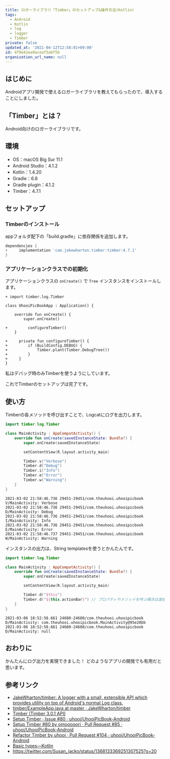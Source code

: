 ```yaml
---
title: ロガーライブラリ「Timber」のセットアップ&操作方法(Kotlin)
tags:
  - Android
  - Kotlin
  - log
  - logger
  - Timber
private: false
updated_at: '2021-04-12T12:58:01+09:00'
id: 4f9e41ea9aceaf5abf5b
organization_url_name: null
---
```

## はじめに

Androidアプリ開発で使えるロガーライブラリを教えてもらったので、導入することにしました。

## 「Timber」とは？

Android向けのロガーライブラリです。

## 環境

- OS：macOS Big Sur 11.1
- Android Studio：4.1.2
- Kotlin：1.4.20
- Gradle：6.8
- Gradle plugin：4.1.2
- Timber：4.7.1

## セットアップ

### Timberのインストール

appフォルダ配下の「build.gradle」に依存関係を追加します。

```diff_groovy:/app/build.gradle
dependencies {
+     implementation 'com.jakewharton.timber:timber:4.7.1'
}
```

### アプリケーションクラスでの初期化

アプリケーションクラスの `onCreate()` で `Tree` インスタンスをインストールします。

```diff_kotlin
+ import timber.log.Timber

class UhooiPicBookApp : Application() {

    override fun onCreate() {
        super.onCreate()

+         configureTimber()
    }

+     private fun configureTimber() {
+         if (BuildConfig.DEBUG) {
+             Timber.plant(Timber.DebugTree())
+         }
+     }
}
```

私はデバッグ時のみTimberを使うようにしています。

これでTimberのセットアップは完了です。

## 使い方

Timberの各メソッドを呼び出すことで、Logcatにログを出力します。

```kotlin:MainActivity.kt
import timber.log.Timber

class MainActivity : AppCompatActivity() {
    override fun onCreate(savedInstanceState: Bundle?) {
        super.onCreate(savedInstanceState)

        setContentView(R.layout.activity_main)

        Timber.v("Verbose")
        Timber.d("Debug")
        Timber.i("Info")
        Timber.e("Error")
        Timber.w("Warning")
    }
}
```

```:Logcatの出力結果
2021-03-02 21:58:46.736 29451-29451/com.theuhooi.uhooipicbook V/MainActivity: Verbose
2021-03-02 21:58:46.736 29451-29451/com.theuhooi.uhooipicbook D/MainActivity: Debug
2021-03-02 21:58:46.736 29451-29451/com.theuhooi.uhooipicbook I/MainActivity: Info
2021-03-02 21:58:46.736 29451-29451/com.theuhooi.uhooipicbook E/MainActivity: Error
2021-03-02 21:58:46.737 29451-29451/com.theuhooi.uhooipicbook W/MainActivity: Warning
```

インスタンスの出力は、String templatesを使うとかんたんです。

```kotlin:MainActivity.kt
import timber.log.Timber

class MainActivity : AppCompatActivity() {
    override fun onCreate(savedInstanceState: Bundle?) {
        super.onCreate(savedInstanceState)

        setContentView(R.layout.activity_main)

        Timber.d("$this")
        Timber.d("${this.actionBar}") // プロパティやメソッドを呼ぶ場合は波括弧 `{ }` で括る必要がある
    }
}
```

```:Logcatの出力結果
2021-03-06 18:52:58.661 24680-24680/com.theuhooi.uhooipicbook D/MainActivity: com.theuhooi.uhooipicbook.MainActivity@95e20bb
2021-03-06 18:52:58.661 24680-24680/com.theuhooi.uhooipicbook D/MainActivity: null
```

## おわりに

かんたんにログ出力を実現できました！
どのようなアプリの開発でも有用だと思います。

## 参考リンク

- [JakeWharton/timber: A logger with a small, extensible API which provides utility on top of Android's normal Log class.](https://github.com/JakeWharton/timber)
- [timber/ExampleApp.java at master · JakeWharton/timber](https://github.com/JakeWharton/timber/blob/master/timber-sample/src/main/java/com/example/timber/ExampleApp.java)
- [Timber (Timber 3.0.1 API)](http://jakewharton.github.io/timber/)
- [Setup Timber · Issue #80 · uhooi/UhooiPicBook-Android](https://github.com/uhooi/UhooiPicBook-Android/issues/80)
- [Setup Timber #80 by omooooori · Pull Request #85 · uhooi/UhooiPicBook-Android](https://github.com/uhooi/UhooiPicBook-Android/pull/85)
- [Refactor Timber by uhooi · Pull Request #104 · uhooi/UhooiPicBook-Android](https://github.com/uhooi/UhooiPicBook-Android/pull/104)
- [Basic types—Kotlin](https://kotlinlang.org/docs/basic-types.html#string-templates)
- https://twitter.com/Susan_jacko/status/1368133369251307525?s=20
